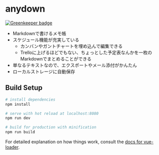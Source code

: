 # anydown

[![Greenkeeper badge](https://badges.greenkeeper.io/anydown/anydown.svg)](https://greenkeeper.io/)

- Markdownで書けるメモ帳
- スケジュール機能が充実している
  - カンバンやガントチャートを埋め込んで編集できる
  - Trelloに上げるほどでもない、ちょっとした予定表なんかを一枚のMarkdownでまとめることができる
- 単なるテキストなので、エクスポートやメール添付がかんたん
- ローカルストレージに自動保存


## Build Setup

``` bash
# install dependencies
npm install

# serve with hot reload at localhost:8080
npm run dev

# build for production with minification
npm run build
```

For detailed explanation on how things work, consult the [docs for vue-loader](http://vuejs.github.io/vue-loader).
